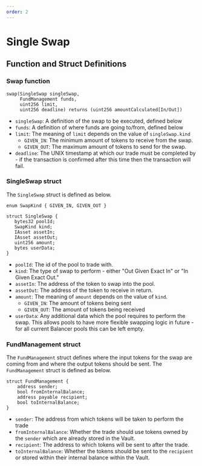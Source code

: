 ```yaml
---
order: 2
---
```


# Single Swap

## Function and Struct Definitions

### Swap function

```solidity
swap(SingleSwap singleSwap,
     FundManagement funds,
     uint256 limit,
     uint256 deadline) returns (uint256 amountCalculated[In/Out])
```

- `singleSwap`: A definition of the swap to be executed, defined below
- `funds`: A definition of where funds are going to/from, defined below
- `limit`: The meaning of `limit` depends on the value of `singleSwap.kind`
  - `GIVEN_IN`: The minimum amount of tokens to receive from the swap.
  - `GIVEN_OUT`: The maximum amount of tokens to send for the swap.
- `deadline`: The UNIX timestamp at which our trade must be completed by - if the transaction is confirmed after this time then the transaction will fail.

### SingleSwap struct

The `SingleSwap` struct is defined as below.

```solidity
enum SwapKind { GIVEN_IN, GIVEN_OUT }

struct SingleSwap {
   bytes32 poolId;
   SwapKind kind;
   IAsset assetIn;
   IAsset assetOut;
   uint256 amount;
   bytes userData;
}
```

- `poolId`: The id of the pool to trade with.
- `kind`: The type of swap to perform - either "Out Given Exact In" or "In Given Exact Out."
- `assetIn`: The address of the token to swap into the pool.
- `assetOut`: The address of the token to receive in return.
- `amount`: The meaning of `amount` depends on the value of `kind`.
  - `GIVEN_IN`: The amount of tokens being sent
  - `GIVEN_OUT`: The amount of tokens being received
- `userData`: Any additional data which the pool requires to perform the swap. This allows pools to have more flexible swapping logic in future - for all current Balancer pools this can be left empty.

### FundManagement struct

The `FundManagement` struct defines where the input tokens for the swap are coming from and where the output tokens should be sent. The `FundManagement` struct is defined as below.

```solidity
struct FundManagement {
    address sender;
    bool fromInternalBalance;
    address payable recipient;
    bool toInternalBalance;
}
```

- `sender`: The address from which tokens will be taken to perform the trade
- `fromInternalBalance`: Whether the trade should use tokens owned by the `sender` which are already stored in the Vault.
- `recipient`: The address to which tokens will be sent to after the trade.
- `toInternalBalance`: Whether the tokens should be sent to the `recipient` or stored within their internal balance within the Vault.
